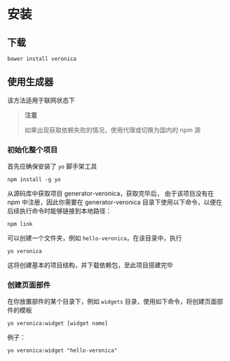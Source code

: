 # 安装

## 下载

```
bower install veronica
```

## 使用生成器

该方法适用于联网状态下 

> **注意**
>
> 如果出现获取依赖失败的情况，使用代理或切换为国内的 npm 源

### 初始化整个项目

首先应确保安装了 `yo` 脚手架工具

```
npm install -g yo
```

从源码库中获取项目 generator-veronica，获取完毕后，
由于该项目没有在 npm 中注册，因此你需要在 generator-veronica 目录下使用以下命令，以便在后续执行命令时能够链接到本地路径：

```
npm link
```

可以创建一个文件夹，例如 `hello-veronica`，在该目录中，执行

```
yo veronica
```

这将创建基本的项目结构，并下载依赖包，至此项目搭建完毕

### 创建页面部件

在你放置部件的某个目录下，例如 `widgets` 目录，使用如下命令，将创建页面部件的模板

```
yo veronica:widget [widget name]
```

例子：

```
yo veronica:widget "hello-veronica"
```

